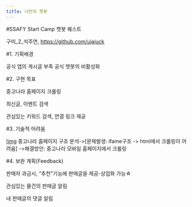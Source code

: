 ```yaml
---
title: 나만의 챗봇
---
```

#SSAFY Start Camp 챗봇 퀘스트

구미_2_석주연, https://github.com/ujajuck

#1. 기획배경

공식 앱의 게시글 부족
공식 챗봇의 비활성화

#2. 구현 목표

중고나라 홈페이지 크롤링

최신글, 이벤트 검색

관심있는 키워드 검색, 연결 링크 제공

#3. 기술적 어려움

[!img](./Desktop/캡처.PNG)
중고나라 홈페이지 구조 분석->[문제발생: ifame구조 -> html에서 크롤링이 어려움]
->해결방안: 중고나라 모바일 홈페이지에서 크롤링

#4. 보완 계획(Feedback)

판매자 과금시, “추천”기능에 판매글을 제공-상업화 가능☆

관심있는 물건의 판매글 알림

내 판매글의 댓글 알림
